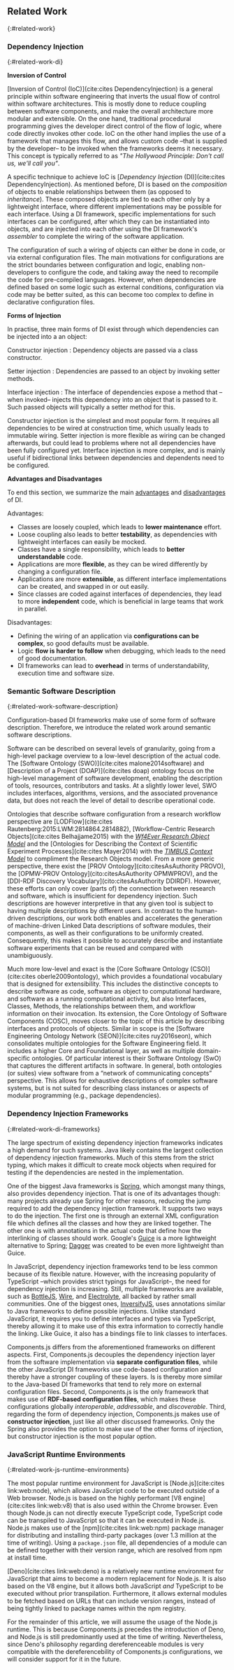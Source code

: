 ## Related Work
{:#related-work}

### Dependency Injection
{:#related-work-di}

**Inversion of Control**

[Inversion of Control (IoC)](cite:cites DependencyInjection) is a general principle within software engineering
that inverts the usual flow of control within software architectures.
This is mostly done to reduce coupling between software components, and make the overall architecture more modular and extensible.
On the one hand, traditional procedural programming gives the developer direct control of the flow of logic, where code directly invokes other code.
IoC on the other hand implies the use of a framework that manages this flow,
and allows custom code –that is supplied by the developer–
to be invoked when the frameworks deems it necessary.
This concept is typically referred to as _"The Hollywood Principle: Don't call us, we'll call you"_.

A specific technique to achieve IoC is [_Dependency Injection_ (DI)](cite:cites DependencyInjection).
As mentioned before, DI is based on the _composition_ of objects to enable relationships between them (as opposed to _inheritance_).
These composed objects are tied to each other only by a lightweight interface,
where different implementations may be possible for each interface.
Using a DI framework, specific implementations for such interfaces can be configured,
after which they can be instantiated into objects,
and are injected into each other using the DI framework's _assembler_ to complete the wiring of the software application.

The configuration of such a wiring of objects
can either be done in code, or via external configuration files.
The main motivations for configurations are the strict boundaries between configuration and logic,
enabling non-developers to configure the code,
and taking away the need to recompile the code for pre-compiled languages.
However, when dependencies are defined based on some logic such as external conditions,
configuration via code may be better suited,
as this can become too complex to define in declarative configuration files.

**Forms of Injection**

In practise, three main forms of DI exist through which dependencies can be injected into a an object:

Constructor injection
: Dependency objects are passed via a class constructor.

Setter injection
: Dependencies are passed to an object by invoking setter methods.

Interface injection
: The interface of dependencies expose a method that –when invoked– injects this dependency into an object that is passed to it. Such passed objects will typically a setter method for this.

Constructor injection is the simplest and most popular form.
It requires all dependencies to be wired at construction time,
which usually leads to immutable wiring.
Setter injection is more flexible as wiring can be changed afterwards,
but could lead to problems where not all dependencies have been fully configured yet.
Interface injection is more complex, and is mainly useful if bidirectional links between dependencies and dependents need to be configured.

**Advantages and Disadvantages**

To end this section, we summarize the main [advantages](https://betterprogramming.pub/the-6-benefits-of-dependency-injection-7802b207ec69)
and [disadvantages](https://www.professionalqa.com/dependency-injection) of DI.

Advantages:

* Classes are loosely coupled, which leads to **lower maintenance** effort.
* Loose coupling also leads to better **testability**, as dependencies with lightweight interfaces can easily be mocked.
* Classes have a single responsibility, which leads to **better understandable** code.
* Applications are more **flexible**, as they can be wired differently by changing a configuration file.
* Applications are more **extensible**, as different interface implementations can be created, and swapped in or out easily.
* Since classes are coded against interfaces of dependencies, they lead to more **independent** code, which is beneficial in large teams that work in parallel.

Disadvantages:

* Defining the wiring of an application via **configurations can be complex**, so good defaults must be available.
* Logic **flow is harder to follow** when debugging, which leads to the need of good documentation.
* DI frameworks can lead to **overhead** in terms of understandability, execution time and software size.

### Semantic Software Description
{:#related-work-software-description}

Configuration-based DI frameworks make use of some form of software description.
Therefore, we introduce the related work around semantic software descriptions.

Software can be described on several levels of granularity,
going from a high-level package overview to a low-level description of the actual code.
The [Software Ontology (SWO)](cite:cites malone2014software) and [Description of a Project (DOAP)](cite:cites doap) ontology focus on the high-level management of software development,
enabling the description of tools, resources, contributors and tasks. 
At a slightly lower level, SWO includes interfaces, algorithms, versions, and the associated provenance data, but does not reach the level of detail to describe operational code.

Ontologies that describe software configuration from a research workflow perspective are [LODFlow](cite:cites Rautenberg:2015:LWM:2814864.2814882), [Workflow-Centric Research Objects](cite:cites Belhajjame2015) with the <cite><a href="https://w3id.org/ro/">Wf4Ever Research Object Model</a></cite> and the [Ontologies for Describing the Context of Scientific Experiment Processes](cite:cites Mayer2014) with the <cite><a href="http://www.timbusproject.net/portal/publications/ontologies/">TIMBUS Context Model</a></cite> to compliment the Research Objects model. 
From a more generic perspective, there exist the [PROV Ontology](cito:citesAsAuthority PROVO), the [OPMW-PROV Ontology](cito:citesAsAuthority OPMWPROV), and the [DDI-RDF Discovery Vocabulary](cito:citesAsAuthority DDIRDF).
However, these efforts can only cover (parts of) the connection between research and software, which is insufficient for dependency injection.
Such descriptions are however interpretive in that any given tool is subject to having multiple descriptions by different users.
In contrast to the human-driven descriptions, our work both enables and accelerates the generation of machine-driven Linked Data descriptions of software modules, their components, as well as their configurations to be uniformly created.
Consequently, this makes it possible to accurately describe and instantiate software experiments that can be reused and compared with unambiguously.

Much more low-level and exact is the [Core Software Ontology (CSO)](cite:cites oberle2009ontology),
which provides a foundational vocabulary that is designed for extensibility.
This includes the distinctive concepts to describe software as code, software as object to computational hardware, and software as a running computational activity,
but also Interfaces, Classes, Methods, the relationships between them, and workflow information on their invocation.
Its extension, the Core Ontology of Software Components (COSC), moves closer to the topic of this article by describing interfaces and protocols of objects.
Similar in scope is the [Software Engineering Ontology Network (SEON)](cite:cites ruy2016seon), which consolidates multiple ontologies for the Software Engineering field.
It includes a higher Core and Foundational layer, as well as multiple domain-specific ontologies.
Of particular interest is their Software Ontology (SwO) that captures the different artifacts in software.
In general, both ontologies (or suites) view software from a <q>network of communicating concepts</q> perspective.
This allows for exhaustive descriptions of complex software systems, but is not suited for describing class instances or aspects of modular programming (e.g., package dependencies).

### Dependency Injection Frameworks
{:#related-work-di-frameworks}

The large spectrum of existing dependency injection frameworks indicates a high demand for such systems.
Java likely contains the largest collection of dependency injection frameworks.
Much of this stems from the strict typing,
which makes it difficult to create mock objects when required for testing
if the dependencies are nested in the implementation.

One of the biggest Java frameworks is [Spring](https://spring.io/),
which amongst many things, also provides dependency injection.
That is one of its advantages though:
many projects already use Spring for other reasons,
reducing the jump required to add the dependency injection framework.
It supports two ways to do the injection.
The first one is through an external XML configuration file
which defines all the classes and how they are linked together.
The other one is with annotations in the actual code
that define how the interlinking of classes should work.
Google's [Guice](https://github.com/google/guice) is a more lightweight alternative to Spring;
[Dagger](https://github.com/google/dagger) was created to be even more lightweight than Guice.

In JavaScript, 
dependency injection frameworks tend to be less common because of its flexible nature.
However, with the increasing popularity of TypeScript –which provides strict typings for JavaScript–,
the need for dependency injection is increasing.
Still, multiple frameworks are available, such as [BottleJS](https://github.com/young-steveo/bottlejs), [Wire](https://github.com/cujojs/wire), and [Electrolyte](https://github.com/jaredhanson/electrolyte), all backed by rather small communities.
One of the biggest ones, [InversifyJS](https://github.com/inversify/InversifyJS),
uses annotations similar to Java frameworks to define possible injections.
Unlike standard JavaScript,
it requires you to define interfaces and types via TypeScript,
thereby allowing it to make use of this extra information to correctly handle the linking.
Like Guice, it also has a bindings file to link classes to interfaces.

Components.js differs from the aforementioned frameworks on different aspects.
First, Components.js decouples the dependency injection layer from the software implementation via **separate configuration files**,
while the other JavaScript DI frameworks use code-based configuration and thereby have a stronger coupling of these layers.
Is is thereby more similar to the Java-based DI frameworks that tend to rely more on external configuration files.
Second, Components.js is the only framework that makes use of **RDF-based configuration files**,
which makes these configurations globally _interoperable_, _addressable_, and _discoverable_.
Third, regarding the form of dependency injection, Components.js makes use of **constructor injection**,
just like all other discussed frameworks.
Only the Spring also provides the option to make use of the other forms of injection,
but constructor injection is the most popular option.

### JavaScript Runtime Environments
{:#related-work-js-runtime-environments}

The most popular runtime environment for JavaScript is [Node.js](cite:cites link:web:node),
which allows JavaScript code to be executed outside of a Web browser.
Node.js is based on the highly performant [V8 engine](cite:cites link:web:v8) that is also used within the Chrome browser. 
Even though Node.js can not directly execute TypeScript code,
TypeScript code can be transpiled to JavaScript so that it can be executed in Node.js.
Node.js makes use of the [npm](cite:cites link:web:npm) package manager for distributing and installing third-party packages (over 1.3 million at the time of writing).
Using a `package.json` file, all dependencies of a module can be defined together with their version range, which are resolved from npm at install time.

[Deno](cite:cites link:web:deno) is a relatively new runtime environment for JavaScript that aims to become a modern replacement for Node.js.
It is also based on the V8 engine, but it allows both JavaScript _and_ TypeScript to be executed without prior transpilation.
Furthermore, it allows external modules to be fetched based on URLs that can include version ranges, instead of being tightly linked to package names within the npm registry.

For the remainder of this article, we will assume the usage of the Node.js runtime.
This is because Components.js precedes the introduction of Deno,
and Node.js is still predominantly used at the time of writing.
Nevertheless, since Deno's philosophy regarding dereferenceable modules is very compatible with the dereferencebility of Components.js configurations,
we will consider support for it in the future.
